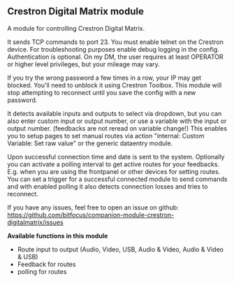 ## Crestron Digital Matrix module

A module for controlling Crestron Digital Matrix.

It sends TCP commands to port 23. You must enable telnet on the Crestron device.
For troubleshooting purposes enable debug logging in the config.
Authentication is optional. On my DM, the user requires at least OPERATOR or higher level privileges, but your mileage may vary.

If you try the wrong password a few times in a row, your IP may get blocked. You'll need to unblock it using Crestron Toolbox. This module will stop attempting to reconnect until you save the config with a new password.

It detects available inputs and outputs to select via dropdown, but you can also enter custom input or output number, or use a variable with the input or output number. (feedbacks are not reread on variable change!)
This enables you to setup pages to set manual routes via action "internal: Custom Variable: Set raw value" or the generic dataentry module.

Upon successful connection time and date is sent to the system.
Optionally you can activate a polling interval to get active routes for your feedbacks. E.g. when you are using the frontpanel or other devices for setting routes.
You can set a trigger for a successful connected module to send commands and with enabled polling it also detects connection losses and tries to reconnect.

If you have any issues, feel free to open an issue on github:
https://github.com/bitfocus/companion-module-crestron-digitalmatrix/issues

**Available functions in this module**

- Route input to output (Audio, Video, USB, Audio & Video, Audio & Video & USB)
- Feedback for routes
- polling for routes

